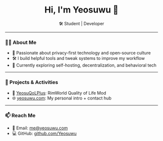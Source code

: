 <h1 align="center">Hi, I'm Yeosuwu 👋</h1>
<p align="center">
  🛠️ Student | Developer 
</p>

---

### 👨‍💻 About Me
- 🔐 Passionate about privacy-first technology and open-source culture  
- 🛠️ I build helpful tools and tweak systems to improve my workflow  
- 🧠 Currently exploring self-hosting, decentralization, and behavioral tech

---

### 🧩 Projects & Activities
- 🔧 [YeosuQoLPlus](https://github.com/Yeosuwu/YeosuQoLPlus): RimWorld Quality of Life Mod  
- 🌐 [yeosuwu.com](https://yeosuwu.com): My personal intro + contact hub  
---

### 📫 Reach Me
- 📩 Email: [me@yeosuwu.com](mailto:me@yeosuwu.com)  
- 💻 GitHub: [github.com/Yeosuwu](https://github.com/Yeosuwu)

